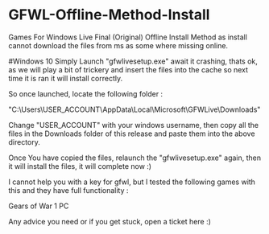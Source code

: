 # GFWL-Offline-Method-Install
 Games For Windows Live Final (Original) Offline Install Method as install cannot download the files from ms as some where missing online.

#Windows 10
Simply Launch "gfwlivesetup.exe" await it crashing, thats ok, as we will play a bit of trickery and insert the files into the cache so next time it is ran it will install correctly.

So once launched, locate the following folder :

"C:\Users\USER_ACCOUNT\AppData\Local\Microsoft\GFWLive\Downloads\"

Change "USER_ACCOUNT" with your windows username, then copy all the files in the Downloads folder of this release and paste them into the above directory.

Once You have copied the files, relaunch the "gfwlivesetup.exe" again, then it will install the files, it will complete now :)

I cannot help you with a key for gfwl, but I tested the following games with this and they have full functionality :

Gears of War 1 PC 

Any advice you need or if you get stuck, open a ticket here :)
